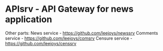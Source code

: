 # APIsrv - API Gateway for news application

Other parts:
News service - https://github.com/leejoys/newssrv
Comments service - https://github.com/leejoys/comsrv
Censure service - https://github.com/leejoys/censsrv
